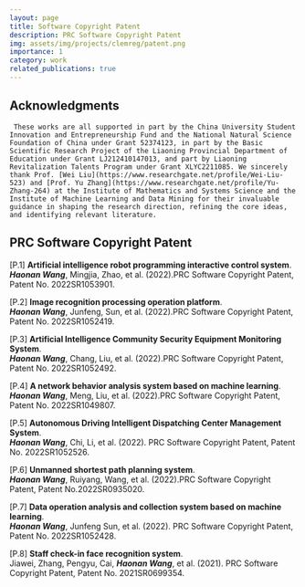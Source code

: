 ```yaml
---
layout: page
title: Software Copyright Patent
description: PRC Software Copyright Patent
img: assets/img/projects/clemreg/patent.png
importance: 1
category: work
related_publications: true
---
```


## Acknowledgments
     These works are all supported in part by the China University Student Innovation and Entrepreneurship Fund and the National Natural Science Foundation of China under Grant 52374123, in part by the Basic Scientific Research Project of the Liaoning Provincial Department of Education under Grant LJ212410147013, and part by Liaoning Revitalization Talents Program under Grant XLYC2211085. We sincerely thank Prof. [Wei Liu](https://www.researchgate.net/profile/Wei-Liu-523) and [Prof. Yu Zhang](https://www.researchgate.net/profile/Yu-Zhang-264) at the Institute of Mathematics and Systems Science and the Institute of Machine Learning and Data Mining for their invaluable guidance in shaping the research direction, refining the core ideas, and identifying relevant literature. 
     
## PRC Software Copyright Patent

[P.1] **Artificial intelligence robot programming interactive control system**.\
      ***Haonan Wang***, Mingjia, Zhao, et al. (2022).PRC Software Copyright Patent, Patent No. 2022SR1053901.
 
[P.2] **Image recognition processing operation platform**. \
      ***Haonan Wang***, Junfeng, Sun, et al. (2022).PRC Software Copyright Patent, Patent No. 2022SR1052419.
      
[P.3] **Artificial Intelligence Community Security Equipment Monitoring System**.\
      ***Haonan Wang***, Chang, Liu, et al. (2022).PRC Software Copyright Patent, Patent No. 2022SR1052492.
      
[P.4] **A network behavior analysis system based on machine learning**.\
      ***Haonan Wang***, Meng, Liu, et al. (2022).PRC Software Copyright Patent, Patent No. 2022SR1049807.
      
[P.5] **Autonomous Driving Intelligent Dispatching Center Management System**.\
      ***Haonan Wang***, Chi, Li, et al. (2022). PRC Software Copyright Patent, Patent No. 2022SR1052526.
      
[P.6] **Unmanned shortest path planning system**.\
      ***Haonan Wang***, Ruiyang, Wang, et al. (2022).PRC Software Copyright Patent, Patent No.2022SR0935020.
      
[P.7] **Data operation analysis and collection system based on machine learning**. \
      ***Haonan Wang***, Junfeng Sun, et al. (2022). PRC Software Copyright Patent, Patent No. 2022SR1052428.
      
[P.8] **Staff check-in face recognition system**.\
    Jiawei, Zhang, Pengyu, Cai, ***Haonan Wang***, et al. (2021). PRC Software Copyright Patent, Patent No. 2021SR0699354.

